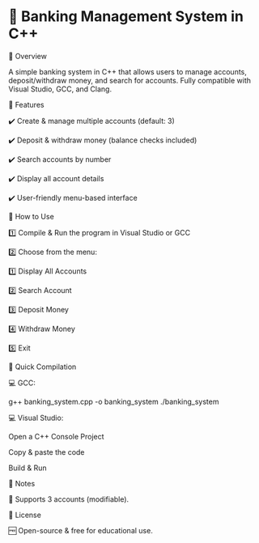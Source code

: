 # 🚀 Banking Management System in C++

🔹 Overview

A simple banking system in C++ that allows users to manage accounts, deposit/withdraw money, and search for accounts. Fully compatible with Visual Studio, GCC, and Clang.



🔹 Features

✔️ Create & manage multiple accounts (default: 3)

✔️ Deposit & withdraw money (balance checks included)

✔️ Search accounts by number

✔️ Display all account details

✔️ User-friendly menu-based interface



🔹 How to Use

1️⃣ Compile & Run the program in Visual Studio or GCC

2️⃣ Choose from the menu:

1️⃣ Display All Accounts

2️⃣ Search Account

3️⃣ Deposit Money

4️⃣ Withdraw Money

5️⃣ Exit



🔹 Quick Compilation

💻 GCC:

 g++ banking_system.cpp -o banking_system
 ./banking_system

💻 Visual Studio:

Open a C++ Console Project

Copy & paste the code

Build & Run



📌 Notes

🔹 Supports 3 accounts (modifiable).



📜 License

🆓 Open-source & free for educational use.
